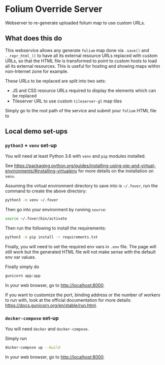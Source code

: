 # Folium Override Server

Webserver to re-generate uploaded folium map to use custom URLs.

## What does this do

This webservice allows any generate `folium` map done via `.save()` and `._repr_html_()` to have all
its external resource URLs replaced with custom URLs, so that the HTML file is transformed to point
to custom hosts to load all its external resources. This is useful for hosting and showing maps
within non-Internet zone for example.

These URLs to be replaced are split into two sets:

- JS and CSS resource URLs required to display the elements which can be replaced
- Tileserver URL to use custom `tileserver-gl` map tiles

Simply go to the root path of the service and submit your `folium` HTML file to

## Local demo set-ups

### `python3` + `venv` set-up

You will need at least Python 3.6 with `venv` and `pip` modules installed.

See
<https://packaging.python.org/guides/installing-using-pip-and-virtual-environments/#installing-virtualenv>
for more details on the installation on `venv`.

Assuming the virtual environment directory to save into is `~/.fover`,
run the command to create the above directory:

```bash
python3 -m venv ~/.fover
```

Then go into your environment by running `source`:

```bash
source ~/.fover/bin/activate
```

Then run the following to install the requirements:

```bash
python3 -m pip install -r requirements.txt
```

Finally, you will need to set the required env vars in `.env` file. The page will still work but the
generated HTML file will not make sense with the default env var values.

Finally simply do

```bash
gunicorn app:app
```

In your web browser, go to <http://localhost:8000>.

If you want to customize the port, binding address or the number of workers to run with, look at the
official documentation for more details: <https://docs.gunicorn.org/en/stable/run.html>.

### `docker-compose` set-up

You will need `docker` and `docker-compose`.

Simply run

```bash
docker-compose up --build
```

In your web browser, go to <http://localhost:8000>.
